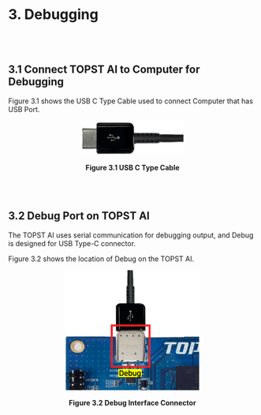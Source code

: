 ﻿# 3. Debugging

<br/><br/>

## 3.1 Connect TOPST AI to Computer for Debugging 

Figure 3.1 shows the USB C Type Cable used to connect Computer that has
USB Port.

<p align="center"><img src="https://github.com/topst-development/Documentation/blob/main/TOPST-AI/Hardware/media/3. Debugging.image1.png?raw=true"
style="width:2.16667in;height:0.73029in"</p>
<p align="center"><strong>Figure 3.1 USB C Type Cable</strong></p>

<br/><br/>

## 3.2 Debug Port on TOPST AI

The TOPST AI uses serial communication for debugging output, and Debug
is designed for USB Type-C connector.

Figure 3.2 shows the location of Debug on the TOPST AI.

<p align="center"><img src="https://github.com/topst-development/Documentation/blob/main/TOPST-AI/Hardware/media/3. Debugging.image2.png?raw=true"
style="width:2.83057in;height:2.54885in" /></p>
<p align="center"><strong>Figure 3.2 Debug Interface Connector</strong></p>
